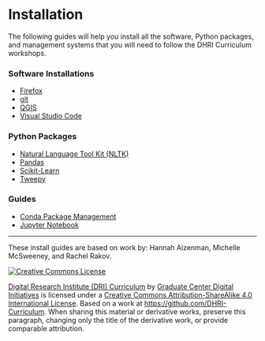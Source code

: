 # Installation

The following guides will help you install all the software, Python packages, and management systems that you will need to follow the DHRI Curriculum workshops.

### Software Installations
- [Firefox](https://www.mozilla.org/en-US/firefox/)
- [git](sections/git.md)
- [QGIS](sections/qgis.md)
- [Visual Studio Code](sections/vscode.md)

### Python Packages
- [Natural Language Tool Kit (NLTK)](sections/nltk.md)
- [Pandas](sections/pandas.md)
- [Scikit-Learn](sections/sklearn.md)
- [Tweepy](sections/tweepy.md)

### Guides
- [Conda Package Management](sections/conda.md)
- [Jupyter Notebook](sections/jupyter.md)

-----

These install guides are based on work by: Hannah Aizenman, Michelle McSweeney, and Rachel Rakov.

[![Creative Commons License](https://i.creativecommons.org/l/by-sa/4.0/88x31.png)](http://creativecommons.org/licenses/by-sa/4.0/)

[Digital Research Institute (DRI) Curriculum](http://purl.org/dc/terms/) by [Graduate Center Digital Initiatives](https://gcdi.commons.gc.cuny.edu/) is licensed under a [Creative Commons Attribution-ShareAlike 4.0 International License](http://creativecommons.org/licenses/by-sa/4.0/). Based on a work at <https://github.com/DHRI-Curriculum>. When sharing this material or derivative works, preserve this paragraph, changing only the title of the derivative work, or provide comparable attribution.
